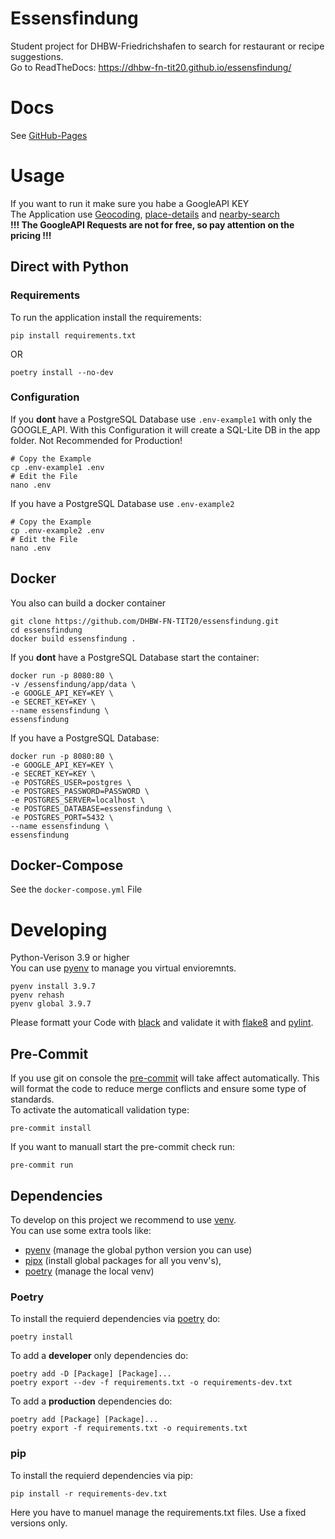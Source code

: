 # Essensfindung
Student project for DHBW-Friedrichshafen to search for restaurant or recipe suggestions.<br>
Go to ReadTheDocs: https://dhbw-fn-tit20.github.io/essensfindung/

# Docs
See [GitHub-Pages](https://dhbw-fn-tit20.github.io/essensfindung/)

# Usage
If you want to run it make sure you habe a GoogleAPI KEY<br>
The Application use [Geocoding](https://developers.google.com/maps/documentation/geocoding/requests-geocoding), [place-details](https://developers.google.com/maps/billing-and-pricing/pricing#places-details) and [nearby-search](https://developers.google.com/maps/billing-and-pricing/pricing#nearby-search)<br>
**!!! The GoogleAPI Requests are not for free, so pay attention on the pricing !!!**
## Direct with Python
### Requirements
To run the application install the requirements:
```console
pip install requirements.txt
```
OR
```console
poetry install --no-dev
```

### Configuration
If you **dont** have a PostgreSQL Database use `.env-example1` with only the GOOGLE_API. With this Configuration it will create a SQL-Lite DB in the app folder. Not Recommended for Production!
```console
# Copy the Example
cp .env-example1 .env
# Edit the File
nano .env
```

If you have a PostgreSQL Database use `.env-example2`
```console
# Copy the Example
cp .env-example2 .env
# Edit the File
nano .env
```

## Docker
You also can build a docker container
```console
git clone https://github.com/DHBW-FN-TIT20/essensfindung.git
cd essensfindung
docker build essensfindung .
```
If you **dont** have a PostgreSQL Database start the container:
```console
docker run -p 8080:80 \
-v /essensfindung/app/data \
-e GOOGLE_API_KEY=KEY \
-e SECRET_KEY=KEY \
--name essensfindung \
essensfindung
```

If you have a PostgreSQL Database:
```console
docker run -p 8080:80 \
-e GOOGLE_API_KEY=KEY \
-e SECRET_KEY=KEY \
-e POSTGRES_USER=postgres \
-e POSTGRES_PASSWORD=PASSWORD \
-e POSTGRES_SERVER=localhost \
-e POSTGRES_DATABASE=essensfindung \
-e POSTGRES_PORT=5432 \
--name essensfindung \
essensfindung
```

## Docker-Compose
See the `docker-compose.yml` File
# Developing
Python-Verison 3.9 or higher<br>
You can use [pyenv](https://github.com/pyenv/pyenv) to manage you virtual envioremnts.
```console
pyenv install 3.9.7
pyenv rehash
pyenv global 3.9.7
```

Please formatt your Code with [black](https://github.com/psf/black) and validate it with [flake8](https://pypi.org/project/flake8/) and [pylint](https://pypi.org/project/pylint/).

## Pre-Commit
If you use git on console the [pre-commit](https://pre-commit.com) will take affect automatically. This will format the code to reduce merge conflicts and ensure some type of standards.<br>
To activate the automaticall validation type:
```console
pre-commit install
```
If you want to manuall start the pre-commit check run:
```console
pre-commit run
```


## Dependencies
To develop on this project we recommend to use [venv](https://docs.python.org/3/library/venv.html).<br>
You can use some extra tools like:
- [pyenv](https://github.com/pyenv/pyenv) (manage the global python version you can use)
- [pipx](https://github.com/pypa/pipx) (install global packages for all you venv's), 
- [poetry](https://python-poetry.org) (manage the local venv)
### Poetry
To install the requierd dependencies via [poetry](https://python-poetry.org) do:
```console
poetry install
```
To add a **developer** only dependencies do:
```console
poetry add -D [Package] [Package]...
poetry export --dev -f requirements.txt -o requirements-dev.txt
```
To add a **production** dependencies do:
```console
poetry add [Package] [Package]...
poetry export -f requirements.txt -o requirements.txt
```

### pip 
To install the requierd dependencies via pip:
```console
pip install -r requirements-dev.txt
```
Here you have to manuel manage the requirements.txt files. Use a fixed versions only.
